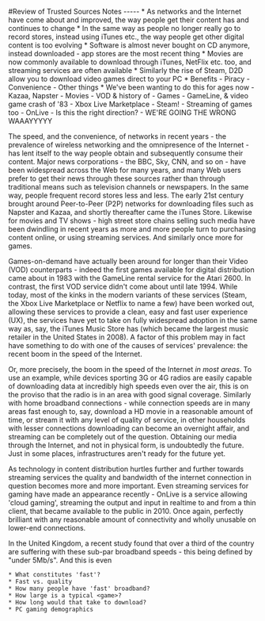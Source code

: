 #Review of Trusted Sources
	Notes
	-----
	* As networks and the Internet have come about and improved, the way people get their content has and continues to change
	* In the same way as people no longer really go to record stores, instead using iTunes etc., the way people get other digital content is too evolving
	* Software is almost never bought on CD anymore, instead downloaded - app stores are the most recent thing
	* Movies are now commonly available to download through iTunes, NetFlix etc. too, and streaming services are often available
	* Similarly the rise of Steam, D2D allow you to download video games direct to your PC
	* Benefits
	  - Piracy
	  - Convenience
	  - Other things
	* We've been wanting to do this for ages now
	  - Kazaa, Napster
	  - Movies
	    - VOD & history of
	  - Games
	    - GameLine, & video game crash of '83
	    - Xbox Live Marketplace
	    - Steam!
	    - Streaming of games too - OnLive
	    - Is this the right direction?
	      - WE'RE GOING THE WRONG WAAAYYYYY


The speed, and the convenience, of networks in recent years - the prevalence of wireless networking and the omnipresence of the Internet - has lent itself to the way people obtain and subsequently consume their content. Major news corporations - the BBC, Sky, CNN, and so on - have been widespread across the Web for many years, and many Web users prefer to get their news through these sources rather than through traditional means such as television channels or newspapers. In the same way, people frequent record stores less and less. The early 21st century brought around Peer-to-Peer (P2P) networks for downloading files such as Napster and Kazaa, and shortly thereafter came the iTunes Store. Likewise for movies and TV shows - high street store chains selling such media have been dwindling in recent years as more and more people turn to purchasing content online, or using streaming services. And similarly once more for games.

Games-on-demand have actually been around for longer than their Video (VOD) counterparts - indeed the first games available for digital distribution came about in 1983 with the GameLine rental service for the Atari 2600. In contrast, the first VOD service didn't come about until late 1994. While today, most of the kinks in the modern variants of these services (Steam, the Xbox Live Marketplace or Netflix to name a few) have been worked out, allowing these services to provide a clean, easy and fast user experience (UX), the services have yet to take on fully widespread adoption in the same way as, say, the iTunes Music Store has (which became the largest music retailer in the United States in 2008). A factor of this problem may in fact have something to do with one of the causes of services' prevalence: the recent boom in the speed of the Internet.

Or, more precisely, the boom in the speed of the Internet *in most areas*. To use an example, while devices sporting 3G or 4G radios are easily capable of downloading data at incredibly high speeds even over the air, this is on the proviso that the radio is in an area with good signal coverage. Similarly with home broadband connections - while connection speeds are in many areas fast enough to, say, download a HD movie in a reasonable amount of time, or stream it with any level of quality of service, in other households with lesser connections downloading can become an overnight affair, and streaming can be completely out of the question. Obtaining our media through the Internet, and not in physical form, is undoubtedly the future. Just in some places, infrastructures aren't ready for the future yet.

As technology in content distribution hurtles further and further towards streaming services the quality and bandwidth of the internet connection in question becomes more and more important. Even streaming services for gaming have made an appearance recently - OnLive is a service allowing 'cloud gaming', streaming the output and input in realtime to and from a thin client, that became available to the public in 2010. Once again, perfectly brilliant with any reasonable amount of connectivity and wholly unusable on lower-end connections. 

In the United Kingdom, a recent study found that over a third of the country are suffering with these sub-par broadband speeds - this being defined by "under 5Mb/s". And this is even 

	* What constitutes 'fast'?
	* Fast vs. quality
	* How many people have 'fast' broadband?
	* How large is a typical <game>?
	* How long would that take to download?
	* PC gaming demographics
